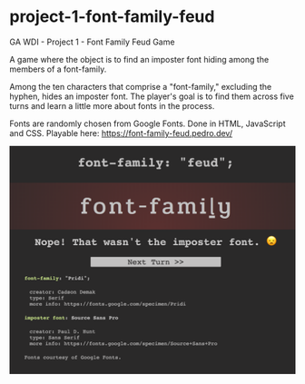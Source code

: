 # project-1-font-family-feud
GA WDI - Project 1 - Font Family Feud Game

A game where the object is to find an imposter font hiding among the members of a font-family.

Among the ten characters that comprise a "font-family," excluding the hyphen, hides an imposter font. The player's goal is to find them across five turns and learn a little more about fonts in the process.

Fonts are randomly chosen from Google Fonts. Done in HTML, JavaScript and CSS.
Playable here: https://font-family-feud.pedro.dev/

![screenshot](/img/screenshot.png)